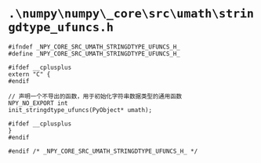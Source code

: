 # `.\numpy\numpy\_core\src\umath\stringdtype_ufuncs.h`

```
#ifndef _NPY_CORE_SRC_UMATH_STRINGDTYPE_UFUNCS_H_
#define _NPY_CORE_SRC_UMATH_STRINGDTYPE_UFUNCS_H_

#ifdef __cplusplus
extern "C" {
#endif

// 声明一个不导出的函数，用于初始化字符串数据类型的通用函数
NPY_NO_EXPORT int
init_stringdtype_ufuncs(PyObject* umath);

#ifdef __cplusplus
}
#endif

#endif /* _NPY_CORE_SRC_UMATH_STRINGDTYPE_UFUNCS_H_ */
```